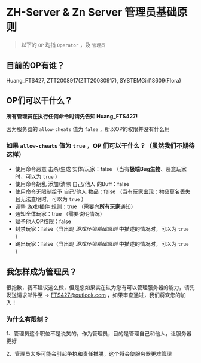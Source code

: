 # ZH-Server & Zn Server 管理员基础原则

> 以下的 `OP` 均指 `Operator` ，及 `管理员`

## 目前的OP有谁？

Huang_FTS427, ZTT2008917(ZTT20080917), SYSTEMGirl18609(Flora)

## OP们可以干什么？

**所有管理员在执行任何命令时请先告知 Huang_FTS427!**

因为服务器的 `allow-cheats` 值为 `false` ，所以OP的权限并没有什么用

### 如果 `allow-cheats` 值为 `true` ，OP 们可以干什么？（虽然我们不期待这样）

- 使用命令恶意 击杀/生成 实体/玩家：false （当有**极端Bug生物**、恶意玩家时，可以为 `true` ）
- 使用命令胡乱 添加/清除 自己/他人 的Buff：false
- 使用命令无限制给予 自己/他人 物品：false （当有玩家出现：物品莫名丢失且无法查明时，可以为 `true` ）
- 调整 游戏/插件 规则：true （需要向**所有玩家**通知）
- 通知全体玩家：true （需要说明情况）
- 赋予他人OP权限：false
- 封禁玩家：false（当出现 *游戏环境基础原则* 中描述的情况时，可以为 `true` ）
- 踢出玩家：false（当出现 *游戏环境基础原则* 中描述的情况时，可以为 `true` ）

## 我怎样成为管理员？

很抱歉，我不建议这么做，但是您如果实在认为您有可以管理服务器的能力，请先发送请求邮件至 -> <FTS427@outlook.com> ，如果审查通过，我们将欢您的加入！

### 为什么有限制？

1、管理员这个职位不是说笑的，作为管理员，目的是管理自己和他人，让服务器更好

2、管理员太多可能会引起争执和责任推脱，这个将会使服务器更难管理
